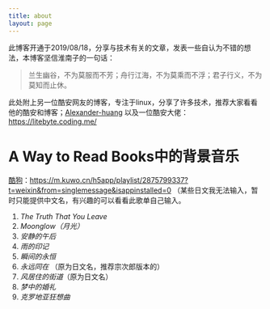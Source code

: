```yaml
---
title: about
layout: page
---
```


此博客开通于2019/08/18，分享与技术有关的文章，发表一些自认为不错的想法，本博客坚信淮南子的一句话：
> 兰生幽谷，不为莫服而不芳；舟行江海，不为莫乘而不浮；君子行义，不为莫知而止休。

此处附上另一位酷安网友的博客，专注于linux，分享了许多技术，推荐大家看看他的酷安和博客；[Alexander-huang](https://alexander-huang.github.io)
以及一位酷安大佬：https://litebyte.coding.me/

# A Way to Read Books中的背景音乐
[酷狗](https://m.kuwo.cn/h5app/playlist/2875799337?t=weixin&from=singlemessage&isappinstalled=0)：https://m.kuwo.cn/h5app/playlist/2875799337?t=weixin&from=singlemessage&isappinstalled=0
（某些日文我无法输入，暂时只能提供中文名，有兴趣的可以看看此歌单自己输入。
1. *The Truth That You Leave*
2. *Moonglow（月光）*
3. *安静的午后*
4. *雨的印记*
5. *瞬间的永恒*
6. *永远同在* （原为日文名，推荐宗次郎版本的）
7. *风居住的街道*（原为日文名）
8. *梦中的婚礼*
9. *克罗地亚狂想曲*
